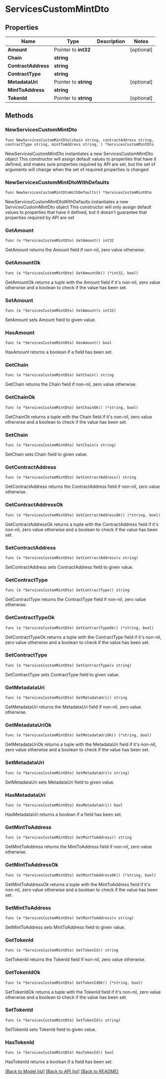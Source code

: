 # ServicesCustomMintDto

## Properties

Name | Type | Description | Notes
------------ | ------------- | ------------- | -------------
**Amount** | Pointer to **int32** |  | [optional] 
**Chain** | **string** |  | 
**ContractAddress** | **string** |  | 
**ContractType** | **string** |  | 
**MetadataUri** | Pointer to **string** |  | [optional] 
**MintToAddress** | **string** |  | 
**TokenId** | Pointer to **string** |  | [optional] 

## Methods

### NewServicesCustomMintDto

`func NewServicesCustomMintDto(chain string, contractAddress string, contractType string, mintToAddress string, ) *ServicesCustomMintDto`

NewServicesCustomMintDto instantiates a new ServicesCustomMintDto object
This constructor will assign default values to properties that have it defined,
and makes sure properties required by API are set, but the set of arguments
will change when the set of required properties is changed

### NewServicesCustomMintDtoWithDefaults

`func NewServicesCustomMintDtoWithDefaults() *ServicesCustomMintDto`

NewServicesCustomMintDtoWithDefaults instantiates a new ServicesCustomMintDto object
This constructor will only assign default values to properties that have it defined,
but it doesn't guarantee that properties required by API are set

### GetAmount

`func (o *ServicesCustomMintDto) GetAmount() int32`

GetAmount returns the Amount field if non-nil, zero value otherwise.

### GetAmountOk

`func (o *ServicesCustomMintDto) GetAmountOk() (*int32, bool)`

GetAmountOk returns a tuple with the Amount field if it's non-nil, zero value otherwise
and a boolean to check if the value has been set.

### SetAmount

`func (o *ServicesCustomMintDto) SetAmount(v int32)`

SetAmount sets Amount field to given value.

### HasAmount

`func (o *ServicesCustomMintDto) HasAmount() bool`

HasAmount returns a boolean if a field has been set.

### GetChain

`func (o *ServicesCustomMintDto) GetChain() string`

GetChain returns the Chain field if non-nil, zero value otherwise.

### GetChainOk

`func (o *ServicesCustomMintDto) GetChainOk() (*string, bool)`

GetChainOk returns a tuple with the Chain field if it's non-nil, zero value otherwise
and a boolean to check if the value has been set.

### SetChain

`func (o *ServicesCustomMintDto) SetChain(v string)`

SetChain sets Chain field to given value.


### GetContractAddress

`func (o *ServicesCustomMintDto) GetContractAddress() string`

GetContractAddress returns the ContractAddress field if non-nil, zero value otherwise.

### GetContractAddressOk

`func (o *ServicesCustomMintDto) GetContractAddressOk() (*string, bool)`

GetContractAddressOk returns a tuple with the ContractAddress field if it's non-nil, zero value otherwise
and a boolean to check if the value has been set.

### SetContractAddress

`func (o *ServicesCustomMintDto) SetContractAddress(v string)`

SetContractAddress sets ContractAddress field to given value.


### GetContractType

`func (o *ServicesCustomMintDto) GetContractType() string`

GetContractType returns the ContractType field if non-nil, zero value otherwise.

### GetContractTypeOk

`func (o *ServicesCustomMintDto) GetContractTypeOk() (*string, bool)`

GetContractTypeOk returns a tuple with the ContractType field if it's non-nil, zero value otherwise
and a boolean to check if the value has been set.

### SetContractType

`func (o *ServicesCustomMintDto) SetContractType(v string)`

SetContractType sets ContractType field to given value.


### GetMetadataUri

`func (o *ServicesCustomMintDto) GetMetadataUri() string`

GetMetadataUri returns the MetadataUri field if non-nil, zero value otherwise.

### GetMetadataUriOk

`func (o *ServicesCustomMintDto) GetMetadataUriOk() (*string, bool)`

GetMetadataUriOk returns a tuple with the MetadataUri field if it's non-nil, zero value otherwise
and a boolean to check if the value has been set.

### SetMetadataUri

`func (o *ServicesCustomMintDto) SetMetadataUri(v string)`

SetMetadataUri sets MetadataUri field to given value.

### HasMetadataUri

`func (o *ServicesCustomMintDto) HasMetadataUri() bool`

HasMetadataUri returns a boolean if a field has been set.

### GetMintToAddress

`func (o *ServicesCustomMintDto) GetMintToAddress() string`

GetMintToAddress returns the MintToAddress field if non-nil, zero value otherwise.

### GetMintToAddressOk

`func (o *ServicesCustomMintDto) GetMintToAddressOk() (*string, bool)`

GetMintToAddressOk returns a tuple with the MintToAddress field if it's non-nil, zero value otherwise
and a boolean to check if the value has been set.

### SetMintToAddress

`func (o *ServicesCustomMintDto) SetMintToAddress(v string)`

SetMintToAddress sets MintToAddress field to given value.


### GetTokenId

`func (o *ServicesCustomMintDto) GetTokenId() string`

GetTokenId returns the TokenId field if non-nil, zero value otherwise.

### GetTokenIdOk

`func (o *ServicesCustomMintDto) GetTokenIdOk() (*string, bool)`

GetTokenIdOk returns a tuple with the TokenId field if it's non-nil, zero value otherwise
and a boolean to check if the value has been set.

### SetTokenId

`func (o *ServicesCustomMintDto) SetTokenId(v string)`

SetTokenId sets TokenId field to given value.

### HasTokenId

`func (o *ServicesCustomMintDto) HasTokenId() bool`

HasTokenId returns a boolean if a field has been set.


[[Back to Model list]](../README.md#documentation-for-models) [[Back to API list]](../README.md#documentation-for-api-endpoints) [[Back to README]](../README.md)


